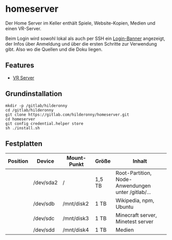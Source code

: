 # homeserver

Der Home Server im Keller enthält Spiele, Website-Kopien, Medien und einen VR-Server.

Beim Login wird sowohl lokal als auch per SSH ein [Login-Banner](./loginbanner) angezeigt, der Infos über Anmeldung und über die ersten Schritte zur Verwendung gibt. Also wo die Quellen und die Doku liegen.

## Features

* [VR Server](vrserver/README.md)

## Grundinstallation

```
mkdir -p /gitlab/hilderonny
cd /gitlab/hilderonny
git clone https://gitlab.com/hilderonny/homeserver.git
cd homeserver
git config credential.helper store
sh ./install.sh
```

## Festplatten

|Position|Device|Mount-Punkt|Größe|Inhalt|
|---|---|---|---|---|
||/dev/sda2|/|1,5 TB|Root-Partition, Node-Anwendungen unter /gitlab/...|
||/dev/sdb|/mnt/disk2|1 TB|Wikipedia, npm, Ubuntu|
||/dev/sdc|/mnt/disk3|1 TB|Minecraft server, Minetest server|
||/dev/sdd|/mnt/disk4|1 TB|Medien|
